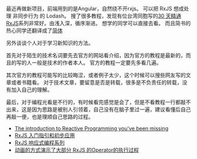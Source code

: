 最近再做新项目，前端用到的是Angular，自然绕不开rxjs。
可以把 RxJS 想成处理 非同步行为 的 Lodash。
搜了很多教程，发现有位台湾同胞写的[30 天精通 RxJS](https://ithelp.ithome.com.tw/articles/10189028)系列非常好。由浅入深，循序渐进。
想学的同学可以直接去看。
而且简书的热心同学还翻译成了[简体](https://www.jianshu.com/c/0521ef8586bb)

另外谈谈个人对于学习新知识的方法。

首先对于陌生的技术名词要先去官方的网站看介绍，因为官方的教程是最新的，而且的写的人一般是技术的作者本人。
官方的教程一定要先多看几遍。

其次官方的教程可能写的比较晦涩，或者例子太少，这个时候可以搜些网友写的文章或者书籍看。
对于技术文章，要留意是否是转载，很多是不负责任的转载，没有加入自己的理解。

最后，对于编程光看是不行的，有时候看完感觉是会了，但是不看教程一行都敲不出来，这是因为思路是被别人引领着，自己没有在脑子里过一遍，建议看懂后自己再敲一便，也是理顺自己思路的过程。
* [The introduction to Reactive Programming you've been missing](https://gist.github.com/staltz/868e7e9bc2a7b8c1f754)
* [RxJS 入门指引和初步应用](https://zhuanlan.zhihu.com/p/25383159)
* [RxJS 响应式编程系列](https://segmentfault.com/a/1190000015966793)
* [动画的方式演示了大部分 RxJS 的Operator的执行过程](https://reactive.how/)
